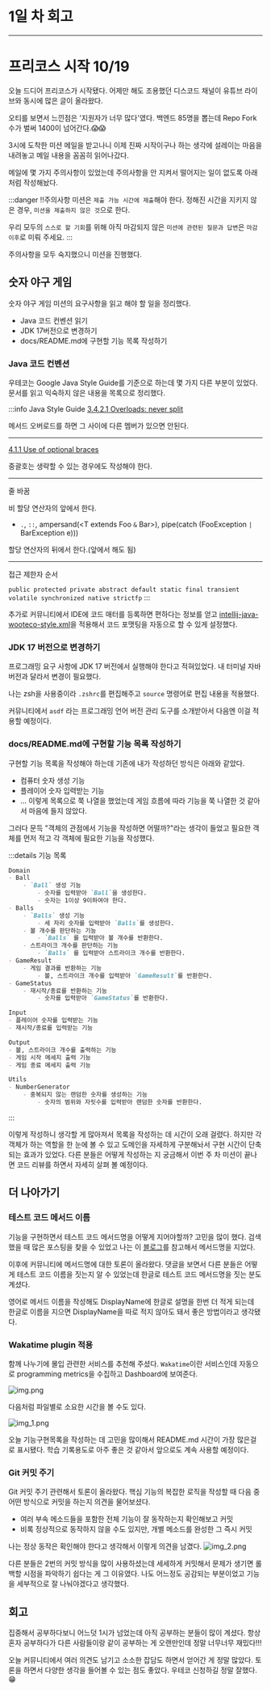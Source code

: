 # 1일 차 회고

---

# 프리코스 시작 10/19
오늘 드디어 프리코스가 시작됐다. 어제만 해도 조용했던 디스코드 채널이 유튜브 라이브와 동시에 많은 글이 올라왔다.

오티를 보면서 느낀점은 '지원자가 너무 많다'였다. 백엔드 85명을 뽑는데 Repo Fork 수가 벌써 1400이 넘어간다.😱😱

3시에 도착한 미션 메일을 받고나니 이제 진짜 시작이구나 하는 생각에 설레이는 마음을 내려놓고 메일 내용을 꼼꼼히 읽어나갔다.

메일에 몇 가지 주의사항이 있었는데 주의사항을 안 지켜서 떨어지는 일이 없도록 아래처럼 작성해놨다.

:::danger ‼️주의사항
미션은 `제출 가능 시간에 제출`해야 한다. 정해진 시간을 지키지 않은 경우, `미션을 제출하지 않은 것`으로 한다.

우리 모두의 `스스로 할 기회`를 위해 아직 마감되지 않은 `미션에 관련된 질문과 답변`은 `마감 이후`로 미뤄 주세요.
:::

주의사항을 모두 숙지했으니 미션을 진행했다.

## 숫자 야구 게임

숫자 야구 게임 미션의 요구사항을 읽고 해야 할 일을 정리했다.
- Java 코드 컨벤션 읽기
- JDK 17버전으로 변경하기
- docs/README.md에 구현할 기능 목록 작성하기

### Java 코드 컨벤션
우테코는 Google Java Style Guide를 기준으로 하는데 몇 가지 다른 부분이 있었다. 문서를 읽고 익숙하지 않은 내용을 목록으로 정리했다.

:::info Java Style Guide
[3.4.2.1 Overloads: never split](https://google.github.io/styleguide/javaguide.html#s4.1.1-braces-always-used)

메서드 오버로드를 하면 그 사이에 다른 멤버가 있으면 안된다.

---

[4.1.1 Use of optional braces](https://google.github.io/styleguide/javaguide.html#s4.1.1-braces-always-used)

중괄호는 생략할 수 있는 경우에도 작성해야 한다.

---

줄 바꿈

비 할당 연산자의 앞에서 한다.
- `.`, `::`, ampersand(<T extends Foo `&` Bar>), pipe(catch (FooException `|` BarException e)))

할당 연산자의 뒤에서 한다.(앞에서 해도 됨)

---

접근 제한자 순서

`public protected private abstract default static final transient volatile synchronized native strictfp`
:::

추가로 커뮤니티에서 IDE에 코드 매터를 등록하면 편하다는 정보를 얻고 [intellij-java-wooteco-style.xml](https://github.com/woowacourse/woowacourse-docs/blob/main/styleguide/java/intellij-java-wooteco-style.xml)을 적용해서 코드 포맷팅을 자동으로 할 수 있게 설정했다.

### JDK 17 버전으로 변경하기
프로그래밍 요구 사항에 JDK 17 버전에서 실행해야 한다고 적혀있었다. 내 터미널 자바 버전과 달라서 변경이 필요했다.

나는 zsh을 사용중이라 `.zshrc`를 편집해주고 `source` 명령어로 편집 내용을 적용했다.

커뮤니티에서 `asdf` 라는 프로그래밍 언어 버전 관리 도구를 소개받아서 다음엔 이걸 적용할 예정이다.

### docs/README.md에 구현할 기능 목록 작성하기
구현할 기능 목록을 작성해야 하는데 기존에 내가 작성하던 방식은 아래와 같았다.
- 컴퓨터 숫자 생성 기능
- 플레이어 숫자 입력받는 기능
- ...
이렇게 목록으로 쭉 나열을 했었는데 게임 흐름에 따라 기능을 쭉 나열한 것 같아서 마음에 들지 않았다.

그러다 문득 "객체의 관점에서 기능을 작성하면 어떨까?"라는 생각이 들었고 필요한 객체를 먼저 적고 각 객체에 필요한 기능을 작성했다.

:::details 기능 목록
```md
Domain
- Ball
    - `Ball` 생성 기능
        - 숫자를 입력받아 `Ball`을 생성한다.
        - 숫자는 1이상 9이하여야 한다.
- Balls
    - `Balls` 생성 기능
        - 세 자리 숫자를 입력받아 `Balls`를 생성한다.
    - 볼 개수를 판단하는 기능
        - `Balls` 를 입력받아 볼 개수를 반환한다.
    - 스트라이크 개수를 판단하는 기능
        - `Balls` 를 입력받아 스트라이크 개수를 반환한다.
- GameResult
    - 게임 결과를 반환하는 기능
        - 볼, 스트라이크 개수를 입력받아 `GameResult`를 반환한다.
- GameStatus
    - 재시작/종료를 반환하는 기능
        - 숫자를 입력받아 `GameStatus`를 반환한다.

Input
- 플레이어 숫자를 입력받는 기능
- 재시작/종료를 입력받는 기능

Output
- 볼, 스트라이크 개수를 출력하는 기능
- 게임 시작 메세지 출력 기능
- 게임 종료 메세지 출력 기능

Utils
- NumberGenerator
    - 중복되지 않는 랜덤한 숫자를 생성하는 기능
        - 숫자의 범위와 자릿수를 입력받아 랜덤한 숫자를 반환한다.
```
:::

이렇게 작성하니 생각할 게 많아져서 목록을 작성하는 데 시간이 오래 걸렸다. 하지만 각 객체가 하는 역할을 한 눈에 볼 수 있고 도메인을 자세하게 구분해놔서 구현 시간이 단축되는 효과가 있었다. 다른 분들은 어떻게 작성하는 지 궁금해서 이번 주 차 미션이 끝나면 코드 리뷰를 하면서 자세히 살펴 볼 예정이다.

## 더 나아가기

### 테스트 코드 메서드 이름
기능을 구현하면서 테스트 코드 메서드명을 어떻게 지어야할까? 고민을 많이 했다. 검색했을 때 많은 포스팅을 찾을 수 있었고 나는 이 [블로그](https://velog.io/@no1msh1217/%ED%85%8C%EC%8A%A4%ED%8A%B8-%EC%BD%94%EB%93%9C-%EB%A9%94%EC%84%9C%EB%93%9C-%EC%9D%B4%EB%A6%84%EC%97%90-%EA%B4%80%ED%95%98%EC%97%AC)를 참고해서 메서드명을 지었다.

이후에 커뮤니티에 메서드명에 대한 토론이 올라왔다. 댓글을 보면서 다른 분들은 어떻게 테스트 코드 이름을 짓는지 알 수 있었는데 한글로 테스트 코드 메서드명을 짓는 분도 계셨다.

영어로 메서드 이름을 작성해도 DisplayName에 한글로 설명을 한번 더 적게 되는데 한글로 이름을 지으면 DisplayName을 따로 적지 않아도 돼서 좋은 방법이라고 생각됐다.

### Wakatime plugin 적용
함께 나누기에 몰입 관련한 서비스를 추천해 주셨다. `Wakatime`이란 서비스인데 자동으로 programming metrics을 수집하고 Dashboard에 보여준다.

![img.png](img.png)

다음처럼 파일별로 소요한 시간을 볼 수도 있다.

![img_1.png](img_1.png)

오늘 기능구현목록을 작성하는 데 고민을 많이해서 README.md 시간이 가장 많은걸로 표시됐다. 학습 기록용도로 아주 좋은 것 같아서 앞으로도 계속 사용할 예정이다.

### Git 커밋 주기

Git 커밋 주기 관련해서 토론이 올라왔다. 핵심 기능의 복잡한 로직을 작성할 때 다음 중 어떤 방식으로 커밋을 하는지 의견을 물어보셨다.
- 여러 부속 메소드들을 포함한 전체 기능이 잘 동작하는지 확인해보고 커밋
- 비록 정상적으로 동작하지 않을 수도 있지만, 개별 메소드를 완성한 그 즉시 커밋

나는 정상 동작은 확인해야 한다고 생각해서 이렇게 의견을 남겼다.
![img_2.png](img_2.png)

다른 분들은 2번의 커밋 방식을 많이 사용하셨는데 세세하게 커밋해서 문제가 생기면 롤백할 시점을 파악하기 쉽다는 게 그 이유였다. 나도 어느정도 공감되는 부분이었고 기능을 세부적으로 잘 나눠야겠다고 생각했다.

## 회고
집중해서 공부하다보니 어느덧 1시가 넘었는데 아직 공부하는 분들이 많이 계셨다. 항상 혼자 공부하다가 다른 사람들이랑 같이 공부하는 게 오랜만인데 정말 너무너무 재밌다!!! 

오늘 커뮤니티에서 여러 의견도 남기고 소소한 잡담도 하면서 얻어간 게 정말 많았다. 토론을 하면서 다양한 생각을 들어볼 수 있는 점도 좋았다. 우테코 신청하길 정말 잘했다.😁

